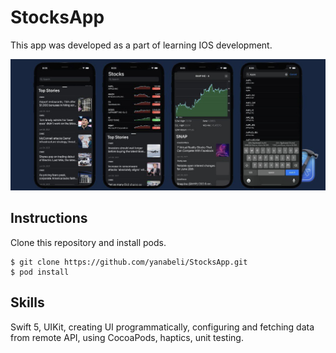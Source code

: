 # StocksApp

This app was developed as a part of learning IOS development.

 <p align="center">
   <img src="https://github.com/yanabeli/StocksApp/blob/main/docs/screens.jpg">
 </p>

## Instructions
Clone this repository and install pods.

 ```
 $ git clone https://github.com/yanabeli/StocksApp.git
 $ pod install
 ```


 ## Skills
Swift 5, UIKit, creating UI programmatically, configuring and fetching data from remote API, using CocoaPods, haptics, unit testing.
